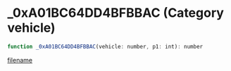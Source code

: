 # _0xA01BC64DD4BFBBAC (Category vehicle)

```js
function _0xA01BC64DD4BFBBAC(vehicle: number, p1: int): number
```

[filename](_0xA01BC64DD4BFBBAC_m.md ':include')